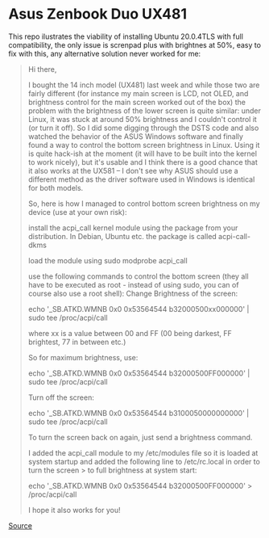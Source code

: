 # Asus Zenbook Duo UX481

This repo ilustrates the viability of installing Ubuntu 20.0.4TLS with full compatibility, the only issue is screnpad plus with brightnes at 50%, easy to fix with this, any alternative solution never worked for me:

> Hi there,
>
> I bought the 14 inch model (UX481) last week and while those two are fairly different (for instance my main screen is LCD, not OLED, and brightness control for the main screen worked out of the box) the problem with the brightness of the lower screen is quite similar: under Linux, it was stuck at around 50% brightness and I couldn't control it (or turn it off). So I did some digging through the DSTS code and also watched the behavior of the ASUS Windows software and finally found a way to control the bottom screen brightness in Linux. Using it is quite hack-ish at the moment (it will have to be built into the kernel to work nicely), but it's usable and I think there is a good chance that it also works at the UX581 – I don't see why ASUS should use a different method as the driver software used in Windows is identical for both models.
>
> So, here is how I managed to control bottom screen brightness on my device (use at your own risk):
> 
> install the acpi_call kernel module using the package from your distribution. In Debian, Ubuntu etc. the package is called acpi-call-dkms
> 
> load the module using sudo modprobe acpi_call
> 
> use the following commands to control the bottom screen (they all have to be executed as root - instead of using sudo, you can of course also use a root shell):
> Change Brightness of the screen:
> 
> echo '\_SB.ATKD.WMNB 0x0 0x53564544 b32000500xx000000' | sudo tee /proc/acpi/call
> 
> where xx is a value between 00 and FF (00 being darkest, FF brightest, 77 in between etc.)
> 
> So for maximum brightness, use:
> 
> echo '\_SB.ATKD.WMNB 0x0 0x53564544 b32000500FF000000' | sudo tee /proc/acpi/call
> 
> Turn off the screen:
> 
> echo '\_SB.ATKD.WMNB 0x0 0x53564544 b3100050000000000' | sudo tee /proc/acpi/call
> 
> To turn the screen back on again, just send a brightness command.
> 
> I added the acpi_call module to my /etc/modules file so it is loaded at system startup and added the following line to /etc/rc.local in order to turn the screen > to full brightness at system start:
> 
> echo '\_SB.ATKD.WMNB 0x0 0x53564544 b32000500FF000000' > /proc/acpi/call
> 
> I hope it also works for you!
> 
[Source](https://github.com/s-light/ASUS-ZenBook-Pro-Duo-UX581GV/issues/1)
